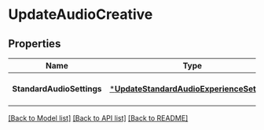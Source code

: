 # UpdateAudioCreative

## Properties
Name | Type | Description | Notes
------------ | ------------- | ------------- | -------------
**StandardAudioSettings** | [***UpdateStandardAudioExperienceSettings**](UpdateStandardAudioExperienceSettings.md) |  | [optional] [default to null]

[[Back to Model list]](../README.md#documentation-for-models) [[Back to API list]](../README.md#documentation-for-api-endpoints) [[Back to README]](../README.md)

